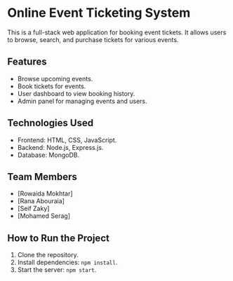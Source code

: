 # Online Event Ticketing System

This is a full-stack web application for booking event tickets. It allows users to browse, search, and purchase tickets for various events.

## Features
- Browse upcoming events.
- Book tickets for events.
- User dashboard to view booking history.
- Admin panel for managing events and users.

## Technologies Used
- Frontend: HTML, CSS, JavaScript.
- Backend: Node.js, Express.js.
- Database: MongoDB.

## Team Members
- [Rowaida Mokhtar]
- [Rana Abouraia]
- [Seif Zaky]
- [Mohamed Serag]

## How to Run the Project
1. Clone the repository.
2. Install dependencies: `npm install`.
3. Start the server: `npm start`.